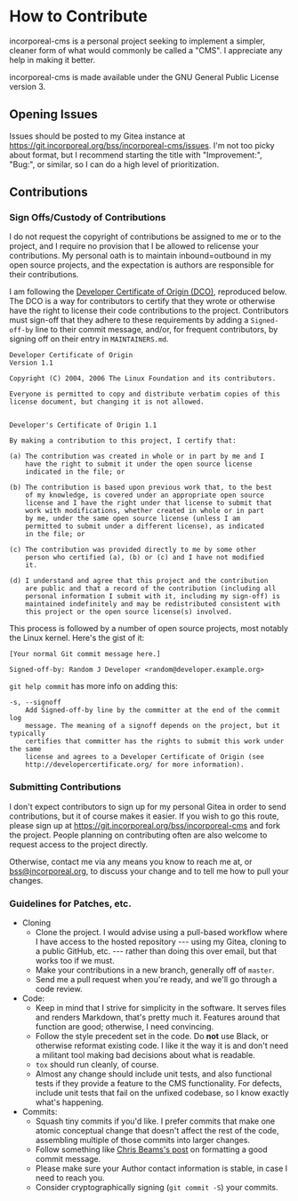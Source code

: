 # How to Contribute

incorporeal-cms is a personal project seeking to implement a simpler, cleaner form of what would
commonly be called a "CMS". I appreciate any help in making it better.

incorporeal-cms is made available under the GNU General Public License version 3.

## Opening Issues

Issues should be posted to my Gitea instance at
<https://git.incorporeal.org/bss/incorporeal-cms/issues>. I'm not too picky about format, but I
recommend starting the title with "Improvement:", "Bug:", or similar, so I can do a high level of
prioritization.

## Contributions

### Sign Offs/Custody of Contributions

I do not request the copyright of contributions be assigned to me or to the project, and I require no provision that I
be allowed to relicense your contributions. My personal oath is to maintain inbound=outbound in my open source projects,
and the expectation is authors are responsible for their contributions.

I am following the [Developer Certificate of Origin (DCO)](https://developercertificate.org/), reproduced below. The DCO
is a way for contributors to certify that they wrote or otherwise have the right to license their code contributions to
the project. Contributors must sign-off that they adhere to these requirements by adding a `Signed-off-by` line to their
commit message, and/or, for frequent contributors, by signing off on their entry in `MAINTAINERS.md`.

```
Developer Certificate of Origin
Version 1.1

Copyright (C) 2004, 2006 The Linux Foundation and its contributors.

Everyone is permitted to copy and distribute verbatim copies of this
license document, but changing it is not allowed.


Developer's Certificate of Origin 1.1

By making a contribution to this project, I certify that:

(a) The contribution was created in whole or in part by me and I
    have the right to submit it under the open source license
    indicated in the file; or

(b) The contribution is based upon previous work that, to the best
    of my knowledge, is covered under an appropriate open source
    license and I have the right under that license to submit that
    work with modifications, whether created in whole or in part
    by me, under the same open source license (unless I am
    permitted to submit under a different license), as indicated
    in the file; or

(c) The contribution was provided directly to me by some other
    person who certified (a), (b) or (c) and I have not modified
    it.

(d) I understand and agree that this project and the contribution
    are public and that a record of the contribution (including all
    personal information I submit with it, including my sign-off) is
    maintained indefinitely and may be redistributed consistent with
    this project or the open source license(s) involved.
```

This process is followed by a number of open source projects, most notably the Linux kernel. Here's the gist of it:

```
[Your normal Git commit message here.]

Signed-off-by: Random J Developer <random@developer.example.org>
```

`git help commit` has more info on adding this:

```
-s, --signoff
    Add Signed-off-by line by the committer at the end of the commit log
    message. The meaning of a signoff depends on the project, but it typically
    certifies that committer has the rights to submit this work under the same
    license and agrees to a Developer Certificate of Origin (see
    http://developercertificate.org/ for more information).
```

### Submitting Contributions

I don't expect contributors to sign up for my personal Gitea in order to send contributions, but it
of course makes it easier. If you wish to go this route, please sign up at
<https://git.incorporeal.org/bss/incorporeal-cms> and fork the project. People planning on
contributing often are also welcome to request access to the project directly.

Otherwise, contact me via any means you know to reach me at, or <bss@incorporeal.org>, to discuss
your change and to tell me how to pull your changes.

### Guidelines for Patches, etc.

* Cloning
    * Clone the project. I would advise using a pull-based workflow where I have access to the hosted
      repository --- using my Gitea, cloning to a public GitHub, etc. --- rather than doing this over
      email, but that works too if we must.
    * Make your contributions in a new branch, generally off of `master`.
    * Send me a pull request when you're ready, and we'll go through a code review.
* Code:
    * Keep in mind that I strive for simplicity in the software. It serves files and renders
      Markdown, that's pretty much it. Features around that function are good; otherwise, I need
      convincing.
    * Follow the style precedent set in the code. Do **not** use Black, or otherwise reformat existing
      code. I like it the way it is and don't need a militant tool making bad decisions about what is
      readable.
    * `tox` should run cleanly, of course.
    * Almost any change should include unit tests, and also functional tests if they provide a feature
      to the CMS functionality. For defects, include unit tests that fail on the unfixed codebase, so I
      know exactly what's happening.
* Commits:
    * Squash tiny commits if you'd like. I prefer commits that make one atomic conceptual change
      that doesn't affect the rest of the code, assembling multiple of those commits into larger
      changes.
    * Follow something like [Chris Beams's post](https://chris.beams.io/posts/git-commit/) on
      formatting a good commit message.
    * Please make sure your Author contact information is stable, in case I need to reach you.
    * Consider cryptographically signing (`git commit -S`) your commits.
